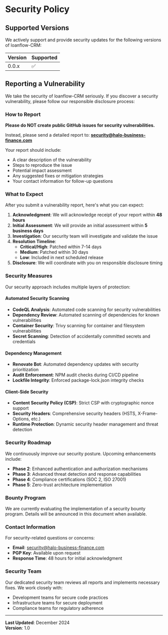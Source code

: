 # Security Policy

## Supported Versions

We actively support and provide security updates for the following versions of loanflow-CRM:

| Version | Supported          |
| ------- | ------------------ |
| 0.0.x   | :white_check_mark: |

## Reporting a Vulnerability

We take the security of loanflow-CRM seriously. If you discover a security vulnerability, please follow our responsible disclosure process:

### How to Report

**Please do NOT create public GitHub issues for security vulnerabilities.**

Instead, please send a detailed report to: **security@halo-business-finance.com**

Your report should include:
- A clear description of the vulnerability
- Steps to reproduce the issue
- Potential impact assessment
- Any suggested fixes or mitigation strategies
- Your contact information for follow-up questions

### What to Expect

After you submit a vulnerability report, here's what you can expect:

1. **Acknowledgment**: We will acknowledge receipt of your report within **48 hours**
2. **Initial Assessment**: We will provide an initial assessment within **5 business days**
3. **Investigation**: Our security team will investigate and validate the issue
4. **Resolution Timeline**: 
   - **Critical/High**: Patched within 7-14 days
   - **Medium**: Patched within 30 days  
   - **Low**: Included in next scheduled release
5. **Disclosure**: We will coordinate with you on responsible disclosure timing

### Security Measures

Our security approach includes multiple layers of protection:

#### Automated Security Scanning
- **CodeQL Analysis**: Automated code scanning for security vulnerabilities
- **Dependency Review**: Automated scanning of dependencies for known vulnerabilities  
- **Container Security**: Trivy scanning for container and filesystem vulnerabilities
- **Secret Scanning**: Detection of accidentally committed secrets and credentials

#### Dependency Management
- **Renovate Bot**: Automated dependency updates with security prioritization
- **Audit Enforcement**: NPM audit checks during CI/CD pipeline
- **Lockfile Integrity**: Enforced package-lock.json integrity checks

#### Client-Side Security
- **Content Security Policy (CSP)**: Strict CSP with cryptographic nonce support
- **Security Headers**: Comprehensive security headers (HSTS, X-Frame-Options, etc.)
- **Runtime Protection**: Dynamic security header management and threat detection

### Security Roadmap

We continuously improve our security posture. Upcoming enhancements include:

- **Phase 2**: Enhanced authentication and authorization mechanisms
- **Phase 3**: Advanced threat detection and response capabilities  
- **Phase 4**: Compliance certifications (SOC 2, ISO 27001)
- **Phase 5**: Zero-trust architecture implementation

### Bounty Program

We are currently evaluating the implementation of a security bounty program. Details will be announced in this document when available.

### Contact Information

For security-related questions or concerns:
- **Email**: security@halo-business-finance.com
- **PGP Key**: Available upon request
- **Response Time**: 48 hours for initial acknowledgment

### Security Team

Our dedicated security team reviews all reports and implements necessary fixes. We work closely with:
- Development teams for secure code practices
- Infrastructure teams for secure deployment
- Compliance teams for regulatory adherence

---

**Last Updated**: December 2024  
**Version**: 1.0